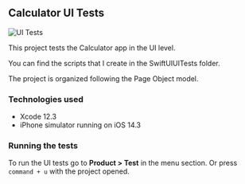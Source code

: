 ## Calculator UI Tests

![UI Tests](https://github.com/luuizeduardo/ts-calculator-ios/workflows/Swift/badge.svg)

This project tests the Calculator app in the UI level.

You can find the scripts that I create in the SwiftUIUITests folder.

The project is organized following the Page Object model.

### Technologies used

- Xcode 12.3
- iPhone simulator running on iOS 14.3

### Running the tests

To run the UI tests go to **Product > Test** in the menu section. Or press `command + u` with the project opened.
